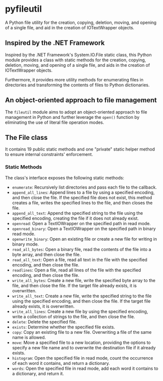 # pyfileutil
A Python file utility for the creation, copying, deletion, moving, and opening of 
a single file, and aid in the creation of IOTextWrapper objects.

## Inspired by the .NET Framework

Inspired by the .NET Framework's System.IO.File static class, this Python module
provides a class with static methods for the creation, copying, deletion, moving,
and opening of a single file, and aids in the creation of IOTextWrapper objects.

Furthermore, it provides more utility methods for enumerating files in directories
and transforming the contents of files to Python dictionaries.

## An object-oriented approach to file management

The `fileutil` module aims to adopt an object-oriented approach to file management
in Python and further leverage the `open()` function by eliminating the use of 
literal file operation modes.

## The File class

It contains 19 public static methods and one "private" static helper method to 
ensure internal constraints' enforcement.

### Static Methods

The class's interface exposes the following static methods:

- `enumerate`: Recursively list directories and pass each file to the callback.
- `append_all_lines`: Append lines to a file by using a specified encoding, and 
        then close the file. If the specified file does not exist,
        this method creates a file, writes the specified lines to the
        file, and then closes the file.
- `append_all_text`: Append the specified string to the file using the 
        specified encoding, creating the file if it does not already
        exist.
- `openread`: Open a TextIOWrapper on the specified path in read mode.
- `openread_binary`: Open a TextIOWrapper on the specified path in binary read mode.
- `openwrite_binary`: Open an existing file or create a new file for writing in
        binary mode.
- `read_all_bytes`: Open a binary file, read the contents of the file into a
        byte array, and then close the file.
- `read_all_text`: Open a file, read all text in the file with the specified
        encoding, and then close the file.
- `readlines`: Open a file, read all lines of the file with the specified
        encoding, and then close the file.
- `write_all_bytes`: Create a new file, write the specified byte array to the
        file, and then close the file. If the target file already exists, it is 
        overwritten.
- `write_all_text`: Create a new file, write the specified string to the file
        using the specified encoding, and then close the file. If the
        target file already exists, it is overwritten.
- `write_all_lines`: Create a new file by using the specified encoding, write a
        collection of strings to the file, and then close the file.
- `delete`: Delete the specified file.
- `exists`: Determine whether the specified file exists.
- `copy`: Copy an existing file to a new file. Overwriting a file of the same name
        is allowed.
- `move`: Move a specified file to a new location, providing the
        options to specify a new file name and to overwrite the
        destination file if it already exists.
- `histogram`: Open the specified file in read mode, count the
        occurrence of each word it contains, and return a dictionary.
- `words`: Open the specified file in read mode, add each word it
        contains to a dictionary, and return it.

